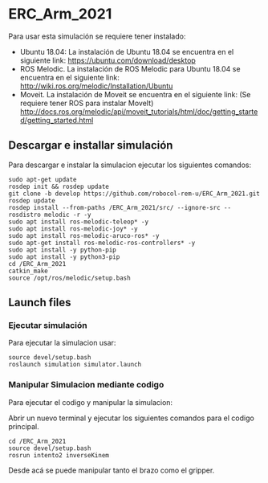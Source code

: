 # ERC_Arm_2021
Para usar esta simulación se requiere tener instalado:
- Ubuntu 18.04:
La instalación de Ubuntu 18.04 se encuentra en el siguiente link:
https://ubuntu.com/download/desktop
- ROS Melodic. 
La instalación de ROS Melodic para Ubuntu 18.04 se encuentra en el siguiente link: 
http://wiki.ros.org/melodic/Installation/Ubuntu
- Moveit. 
La instalación de Moveit se encuentra en el siguiente link: (Se requiere tener ROS para instalar MoveIt) 
http://docs.ros.org/melodic/api/moveit_tutorials/html/doc/getting_started/getting_started.html

## Descargar e installar simulación

Para descargar e instalar la simulacion ejecutar los siguientes comandos:

```console
sudo apt-get update
rosdep init && rosdep update
git clone -b develop https://github.com/robocol-rem-u/ERC_Arm_2021.git
rosdep update
rosdep install --from-paths /ERC_Arm_2021/src/ --ignore-src --rosdistro melodic -r -y
sudo apt install ros-melodic-teleop* -y
sudo apt install ros-melodic-joy* -y
sudo apt install ros-melodic-aruco-ros* -y
sudo apt-get install ros-melodic-ros-controllers* -y
sudo apt install -y python-pip
sudo apt install -y python3-pip
cd /ERC_Arm_2021
catkin_make
source /opt/ros/melodic/setup.bash
```
## Launch files

### Ejecutar simulación

Para ejecutar la simulacion usar:

```console
source devel/setup.bash
roslaunch simulation simulator.launch
```

### Manipular Simulacion mediante codigo

Para ejecutar el codigo y manipular la simulacion:

 Abrir un nuevo terminal y ejecutar los siguientes comandos para el codigo principal. 

 ```console
cd /ERC_Arm_2021
source devel/setup.bash
rosrun intento2 inverseKinem
```
Desde acá se puede  manipular tanto el brazo como el gripper.


